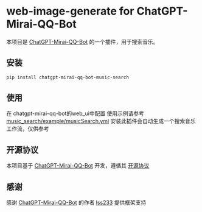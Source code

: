 # web-image-generate for ChatGPT-Mirai-QQ-Bot

本项目是 [ChatGPT-Mirai-QQ-Bot](https://github.com/lss233/chatgpt-mirai-qq-bot) 的一个插件，用于搜索音乐。

## 安装

```bash
pip install chatgpt-mirai-qq-bot-music-search
```

## 使用

在 chatgpt-mirai-qq-bot的web_ui中配置
使用示例请参考 [music_search/example/musicSearch.yml](music_search/example/musicSearch.yaml)
安装此插件会自动生成一个搜索音乐工作流，仅供参考

## 开源协议

本项目基于 [ChatGPT-Mirai-QQ-Bot](https://github.com/lss233/chatgpt-mirai-qq-bot) 开发，遵循其 [开源协议](https://github.com/lss233/chatgpt-mirai-qq-bot/blob/master/LICENSE)

## 感谢

感谢 [ChatGPT-Mirai-QQ-Bot](https://github.com/lss233/chatgpt-mirai-qq-bot) 的作者 [lss233](https://github.com/lss233) 提供框架支持


